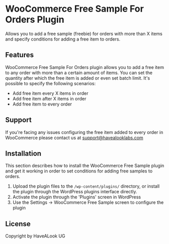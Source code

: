 # WooCommerce Free Sample For Orders Plugin

Allows you to add a free sample (freebie) for orders with more than X items and specify conditions for adding a free item to orders.

## Features

WooCommerce Free Sample For Orders plugin allows you to add a free item to any order with more than a certain amount of items. You can set the quantity after which the free item is added or even set batch limit. It's possible to specify the following scenarios:
*   Add free item every X items in order
*   Add free item after X items in order
*   Add free item to every order

## Support

If you're facing any issues configuring the free item added to every order in WooCommerce please contact us at [support@havealooklabs.com](mailto:support@havealooklabs.com)


## Installation

This section describes how to install the WooCommerce Free Sample plugin and get it working in order to set conditions for adding free samples to orders.

1. Upload the plugin files to the `/wp-content/plugins/` directory, or install the plugin through the WordPress plugins interface directly.
2. Activate the plugin through the 'Plugins' screen in WordPress
3. Use the Settings -> WooCommerce Free Sample screen to configure the plugin

## License
Copyright by HaveALook UG